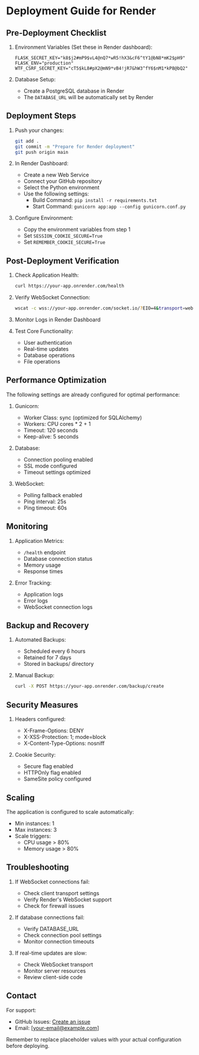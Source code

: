 # Deployment Guide for Render

## Pre-Deployment Checklist

1. Environment Variables (Set these in Render dashboard):
   ```
   FLASK_SECRET_KEY="k8$j2#mP9$vL4@nQ7*wR5!hX3&cF6^tY1@bN8*mK2$pH9"
   FLASK_ENV="production"
   WTF_CSRF_SECRET_KEY="cT5$kL8#pX2@mN9*vB4!jR7&hW3^fY6$nM1*kP8@bQ2"
   ```

2. Database Setup:
   - Create a PostgreSQL database in Render
   - The `DATABASE_URL` will be automatically set by Render

## Deployment Steps

1. Push your changes:
   ```bash
   git add .
   git commit -m "Prepare for Render deployment"
   git push origin main
   ```

2. In Render Dashboard:
   - Create a new Web Service
   - Connect your GitHub repository
   - Select the Python environment
   - Use the following settings:
     - Build Command: `pip install -r requirements.txt`
     - Start Command: `gunicorn app:app --config gunicorn.conf.py`

3. Configure Environment:
   - Copy the environment variables from step 1
   - Set `SESSION_COOKIE_SECURE=True`
   - Set `REMEMBER_COOKIE_SECURE=True`

## Post-Deployment Verification

1. Check Application Health:
   ```bash
   curl https://your-app.onrender.com/health
   ```

2. Verify WebSocket Connection:
   ```bash
   wscat -c wss://your-app.onrender.com/socket.io/?EIO=4&transport=websocket
   ```

3. Monitor Logs in Render Dashboard

4. Test Core Functionality:
   - User authentication
   - Real-time updates
   - Database operations
   - File operations

## Performance Optimization

The following settings are already configured for optimal performance:

1. Gunicorn:
   - Worker Class: sync (optimized for SQLAlchemy)
   - Workers: CPU cores * 2 + 1
   - Timeout: 120 seconds
   - Keep-alive: 5 seconds

2. Database:
   - Connection pooling enabled
   - SSL mode configured
   - Timeout settings optimized

3. WebSocket:
   - Polling fallback enabled
   - Ping interval: 25s
   - Ping timeout: 60s

## Monitoring

1. Application Metrics:
   - `/health` endpoint
   - Database connection status
   - Memory usage
   - Response times

2. Error Tracking:
   - Application logs
   - Error logs
   - WebSocket connection logs

## Backup and Recovery

1. Automated Backups:
   - Scheduled every 6 hours
   - Retained for 7 days
   - Stored in backups/ directory

2. Manual Backup:
   ```bash
   curl -X POST https://your-app.onrender.com/backup/create
   ```

## Security Measures

1. Headers configured:
   - X-Frame-Options: DENY
   - X-XSS-Protection: 1; mode=block
   - X-Content-Type-Options: nosniff

2. Cookie Security:
   - Secure flag enabled
   - HTTPOnly flag enabled
   - SameSite policy configured

## Scaling

The application is configured to scale automatically:
- Min instances: 1
- Max instances: 3
- Scale triggers:
  - CPU usage > 80%
  - Memory usage > 80%

## Troubleshooting

1. If WebSocket connections fail:
   - Check client transport settings
   - Verify Render's WebSocket support
   - Check for firewall issues

2. If database connections fail:
   - Verify DATABASE_URL
   - Check connection pool settings
   - Monitor connection timeouts

3. If real-time updates are slow:
   - Check WebSocket transport
   - Monitor server resources
   - Review client-side code

## Contact

For support:
- GitHub Issues: [Create an issue](https://github.com/arbaz5kamran/loopin-core/issues)
- Email: [your-email@example.com]

Remember to replace placeholder values with your actual configuration before deploying.
